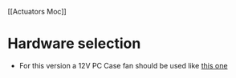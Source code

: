 [[Actuators Moc]]

# Hardware selection
- For this version a 12V PC Case fan should be used like [this one](https://www.mindfactory.de/product_info.php/be-quiet--Pure-Wings-2-120x120x25mm-2000-U-min-35-9-dB-A--schwarz_1292442.html) 